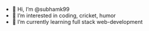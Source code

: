 - 👋 Hi, I’m @subhamk99
- 👀 I’m interested in coding, cricket, humor
- 🌱 I’m currently learning full stack web-development

<!---
subhamk99/subhamk99 is a ✨ special ✨ repository because its `README.md` (this file) appears on your GitHub profile.
You can click the Preview link to take a look at your changes.
--->
